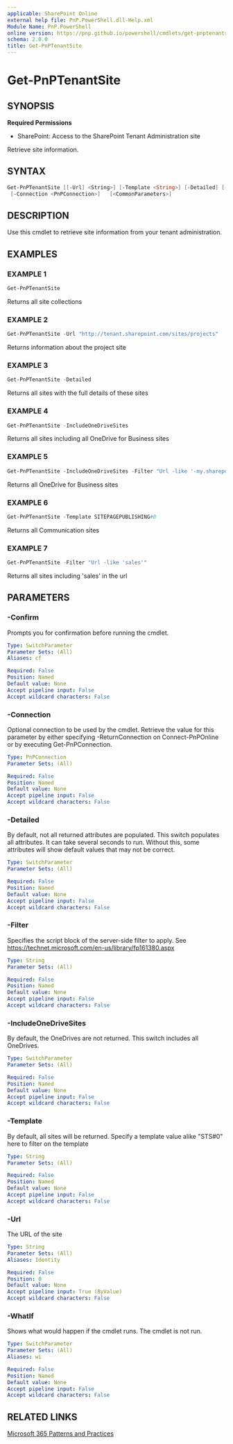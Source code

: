 ```yaml
---
applicable: SharePoint Online
external help file: PnP.PowerShell.dll-Help.xml
Module Name: PnP.PowerShell
online version: https://pnp.github.io/powershell/cmdlets/get-pnptenantsite
schema: 2.0.0
title: Get-PnPTenantSite
---
```


# Get-PnPTenantSite

## SYNOPSIS

**Required Permissions**

* SharePoint: Access to the SharePoint Tenant Administration site

Retrieve site information.

## SYNTAX

```powershell
Get-PnPTenantSite [[-Url] <String>] [-Template <String>] [-Detailed] [-IncludeOneDriveSites] [-Filter <String>]
 [-Connection <PnPConnection>]   [<CommonParameters>]
```

## DESCRIPTION
Use this cmdlet to retrieve site information from your tenant administration.

## EXAMPLES

### EXAMPLE 1
```powershell
Get-PnPTenantSite
```

Returns all site collections

### EXAMPLE 2
```powershell
Get-PnPTenantSite -Url "http://tenant.sharepoint.com/sites/projects"
```

Returns information about the project site

### EXAMPLE 3
```powershell
Get-PnPTenantSite -Detailed
```

Returns all sites with the full details of these sites

### EXAMPLE 4
```powershell
Get-PnPTenantSite -IncludeOneDriveSites
```

Returns all sites including all OneDrive for Business sites

### EXAMPLE 5
```powershell
Get-PnPTenantSite -IncludeOneDriveSites -Filter "Url -like '-my.sharepoint.com/personal/'"
```

Returns all OneDrive for Business sites

### EXAMPLE 6
```powershell
Get-PnPTenantSite -Template SITEPAGEPUBLISHING#0
```

Returns all Communication sites

### EXAMPLE 7
```powershell
Get-PnPTenantSite -Filter "Url -like 'sales'"
```

Returns all sites including 'sales' in the url

## PARAMETERS

### -Confirm
Prompts you for confirmation before running the cmdlet.

```yaml
Type: SwitchParameter
Parameter Sets: (All)
Aliases: cf

Required: False
Position: Named
Default value: None
Accept pipeline input: False
Accept wildcard characters: False
```

### -Connection
Optional connection to be used by the cmdlet. Retrieve the value for this parameter by either specifying -ReturnConnection on Connect-PnPOnline or by executing Get-PnPConnection.

```yaml
Type: PnPConnection
Parameter Sets: (All)

Required: False
Position: Named
Default value: None
Accept pipeline input: False
Accept wildcard characters: False
```

### -Detailed
By default, not all returned attributes are populated. This switch populates all attributes. It can take several seconds to run. Without this, some attributes will show default values that may not be correct.

```yaml
Type: SwitchParameter
Parameter Sets: (All)

Required: False
Position: Named
Default value: None
Accept pipeline input: False
Accept wildcard characters: False
```

### -Filter
Specifies the script block of the server-side filter to apply. See https://technet.microsoft.com/en-us/library/fp161380.aspx

```yaml
Type: String
Parameter Sets: (All)

Required: False
Position: Named
Default value: None
Accept pipeline input: False
Accept wildcard characters: False
```

### -IncludeOneDriveSites
By default, the OneDrives are not returned. This switch includes all OneDrives.

```yaml
Type: SwitchParameter
Parameter Sets: (All)

Required: False
Position: Named
Default value: None
Accept pipeline input: False
Accept wildcard characters: False
```

### -Template
By default, all sites will be returned. Specify a template value alike "STS#0" here to filter on the template

```yaml
Type: String
Parameter Sets: (All)

Required: False
Position: Named
Default value: None
Accept pipeline input: False
Accept wildcard characters: False
```

### -Url
The URL of the site

```yaml
Type: String
Parameter Sets: (All)
Aliases: Identity

Required: False
Position: 0
Default value: None
Accept pipeline input: True (ByValue)
Accept wildcard characters: False
```

### -WhatIf
Shows what would happen if the cmdlet runs. The cmdlet is not run.

```yaml
Type: SwitchParameter
Parameter Sets: (All)
Aliases: wi

Required: False
Position: Named
Default value: None
Accept pipeline input: False
Accept wildcard characters: False
```

## RELATED LINKS

[Microsoft 365 Patterns and Practices](https://aka.ms/m365pnp)